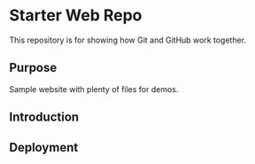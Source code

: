 # Starter Web Repo

This repository is for showing how Git and GitHub work together.

## Purpose

Sample website with plenty of files for demos.

## Introduction

## Deployment